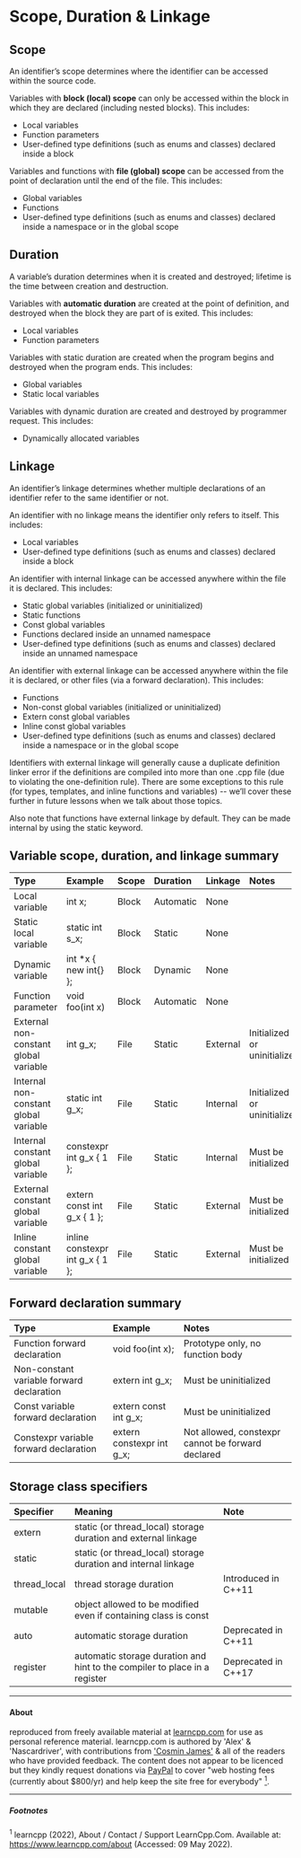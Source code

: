 # Scope, Duration & Linkage

## Scope

An identifier’s scope determines where the identifier can be accessed within the source code.

Variables with **block (local) scope** can only be accessed within the block in which they are declared (including nested blocks). This includes:
- Local variables
- Function parameters
- User-defined type definitions (such as enums and classes) declared inside a block

Variables and functions with **file (global) scope** can be accessed from the point of declaration until the end of the file. This includes:
- Global variables
- Functions
- User-defined type definitions (such as enums and classes) declared inside a namespace or in the global scope

## Duration

A variable’s duration determines when it is created and destroyed; lifetime is the time between creation and destruction.

Variables with **automatic duration** are created at the point of definition, and destroyed when the block they are part of is exited. This includes:
- Local variables
- Function parameters

Variables with static duration are created when the program begins and destroyed when the program ends. This includes:
- Global variables
- Static local variables

Variables with dynamic duration are created and destroyed by programmer request. This includes:
- Dynamically allocated variables

## Linkage

An identifier’s linkage determines whether multiple declarations of an identifier refer to the same identifier or not.

An identifier with no linkage means the identifier only refers to itself. This includes:
- Local variables
- User-defined type definitions (such as enums and classes) declared inside a block

An identifier with internal linkage can be accessed anywhere within the file it is declared. This includes:
- Static global variables (initialized or uninitialized)
- Static functions
- Const global variables
- Functions declared inside an unnamed namespace
- User-defined type definitions (such as enums and classes) declared inside an unnamed namespace

An identifier with external linkage can be accessed anywhere within the file it is declared, or other files (via a forward declaration). This includes:
- Functions
- Non-const global variables (initialized or uninitialized)
- Extern const global variables
- Inline const global variables
- User-defined type definitions (such as enums and classes) declared inside a namespace or in the global scope

Identifiers with external linkage will generally cause a duplicate definition linker error if the definitions are compiled into more than one .cpp file (due to violating the one-definition rule). There are some exceptions to this rule (for types, templates, and inline functions and variables) -- we’ll cover these further in future lessons when we talk about those topics.

Also note that functions have external linkage by default. They can be made internal by using the static keyword.

## Variable scope, duration, and linkage summary

| Type                                  | Example                           | Scope | Duration  | Linkage   | Notes |
|:----                                  |:-------                           |:----- |:--------  |:-------   |:----- |
| Local variable                        | int x;	                        | Block | Automatic | None      |       |
| Static local variable                 | static int s_x;                   | Block | Static    | None      |	    |
| Dynamic variable                      | int *x { new int{} };             | Block | Dynamic   | None      |       |
| Function parameter	                | void foo(int x)                   | Block	| Automatic	| None      |       |
| External non-constant global variable | int g_x;                          | File	| Static	| External	| Initialized or uninitialized |
| Internal non-constant global variable	| static int g_x;	                | File	| Static	| Internal	| Initialized or uninitialized |
| Internal constant global variable	    | constexpr int g_x { 1 };          | File	|Static     | Internal  | Must be initialized |
| External constant global variable     | extern const int g_x { 1 };       | File	| Static	| External	| Must be initialized |
| Inline constant global variable	    | inline constexpr int g_x { 1 };   | File	|Static	    |External	| Must be initialized |

## Forward declaration summary

| Type                                      | Example                   | Notes |
|:----                                      |:-------                   |:----- |
| Function forward declaration              | void foo(int x);          | Prototype only, no function body |
| Non-constant variable forward declaration | extern int g_x;           | Must be uninitialized |
| Const variable forward declaration        | extern const int g_x;     | Must be uninitialized |
| Constexpr variable forward declaration    | extern constexpr int g_x; | Not allowed, constexpr cannot be forward declared |

## Storage class specifiers

| Specifier     | Meaning                                                                   | Note  |
|:---------     |:-------                                                                   |:----  |
| extern        | static (or thread_local) storage duration and external linkage            |	
| static        | static (or thread_local) storage duration and internal linkage            |	
| thread_local  | thread storage duration                                                   | Introduced in C++11
| mutable       | object allowed to be modified even if containing class is const           |	
| auto          | automatic storage duration                                                | Deprecated in C++11
| register      |automatic storage duration and hint to the compiler to place in a register | Deprecated in C++17

---

#### About
reproduced from freely available material at [learncpp.com](https://www.learncpp.com/cpp-tutorial/scope-duration-and-linkage-summary/) for use as personal reference material. learncpp.com is authored by 'Alex' & 'Nascardriver', with contributions from ['Cosmin James'](https://github.com/cppjames) & all of the readers who have provided feedback. The content does not appear to be licenced but they kindly request donations via [PayPal](https://www.paypal.com/webapps/shoppingcart?flowlogging_id=f361001c74732&mfid=1652086716151_f361001c74732#/checkout/openButton) to cover "web hosting fees (currently about $800/yr) and help keep the site free for everybody" <a href="#footnote1"><sup>1</sup></a>.

---

##### Footnotes

<sup id="footnote1">1</sup> learncpp (2022), About / Contact / Support LearnCpp.Com. Available at: https://www.learncpp.com/about (Accessed: 09 May 2022).